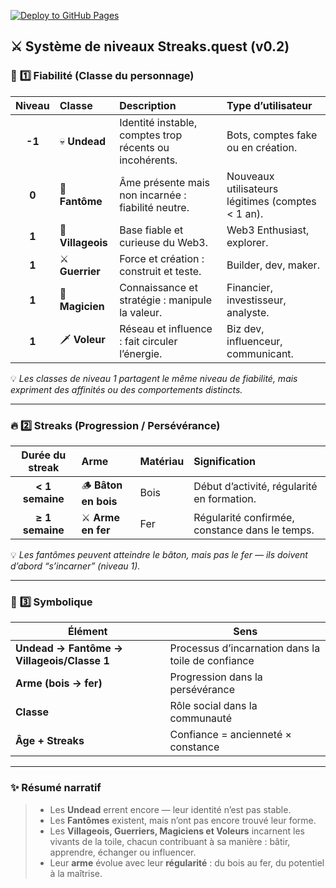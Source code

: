 [![Deploy to GitHub Pages](https://github.com/Grillon/game.streaks.quest/actions/workflows/deploy.yml/badge.svg)](https://github.com/Grillon/game.streaks.quest/actions/workflows/deploy.yml)
## ⚔️ **Système de niveaux Streaks.quest (v0.2)**

### 🧩 **1️⃣ Fiabilité (Classe du personnage)**

| Niveau | Classe            | Description                                             | Type d’utilisateur                                |
| :----: | :---------------- | :------------------------------------------------------ | :------------------------------------------------ |
| **-1** | 💀 **Undead**     | Identité instable, comptes trop récents ou incohérents. | Bots, comptes fake ou en création.                |
|  **0** | 👻 **Fantôme**    | Âme présente mais non incarnée : fiabilité neutre.      | Nouveaux utilisateurs légitimes (comptes < 1 an). |
|  **1** | 🧍 **Villageois** | Base fiable et curieuse du Web3.                        | Web3 Enthusiast, explorer.                        |
|  **1** | ⚔️ **Guerrier**   | Force et création : construit et teste.                 | Builder, dev, maker.                              |
|  **1** | 🔮 **Magicien**   | Connaissance et stratégie : manipule la valeur.         | Financier, investisseur, analyste.                |
|  **1** | 🗡️ **Voleur**    | Réseau et influence : fait circuler l’énergie.          | Biz dev, influenceur, communicant.                |

💡 *Les classes de niveau 1 partagent le même niveau de fiabilité, mais expriment des affinités ou des comportements distincts.*

---

### 🔥 **2️⃣ Streaks (Progression / Persévérance)**

| Durée du streak | Arme                 | Matériau | Signification                                  |
| :-------------: | :------------------- | :------- | :--------------------------------------------- |
| **< 1 semaine** | 🪵 **Bâton en bois** | Bois     | Début d’activité, régularité en formation.     |
| **≥ 1 semaine** | ⚔️ **Arme en fer**   | Fer      | Régularité confirmée, constance dans le temps. |

💡 *Les fantômes peuvent atteindre le bâton, mais pas le fer — ils doivent d’abord “s’incarner” (niveau 1).*

---

### 🌱 **3️⃣ Symbolique**

| Élément                                    | Sens                                               |
| ------------------------------------------ | -------------------------------------------------- |
| **Undead → Fantôme → Villageois/Classe 1** | Processus d’incarnation dans la toile de confiance |
| **Arme (bois → fer)**                      | Progression dans la persévérance                   |
| **Classe**                                 | Rôle social dans la communauté                     |
| **Âge + Streaks**                          | Confiance = ancienneté × constance                 |

---

### ✨ **Résumé narratif**

> * Les **Undead** errent encore — leur identité n’est pas stable.
> * Les **Fantômes** existent, mais n’ont pas encore trouvé leur forme.
> * Les **Villageois, Guerriers, Magiciens et Voleurs** incarnent les vivants de la toile, chacun contribuant à sa manière : bâtir, apprendre, échanger ou influencer.
> * Leur **arme** évolue avec leur **régularité** : du bois au fer, du potentiel à la maîtrise.
